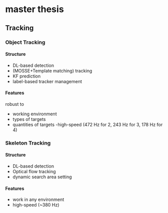# master thesis 
## Tracking 
### Object Tracking 
#### Structure
- DL-based detection
- (MOSSE+Template matching) tracking
- KF prediction
- label-based tracker management

#### Features
robust to 
- working environment
- types of targets
- quantities of targets
-high-speed (472 Hz for 2, 243 Hz for 3, 178 Hz for 4)

### Skeleton Tracking
#### Structure
- DL-based detection
- Optical flow tracking
- dynamic search area setting

#### Features
- work in any environment
- high-speed (~380 Hz)
